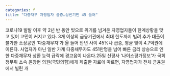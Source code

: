 ```yaml
---
categories: f
title: "다중채무 자영업자 급증…상반기만 45 늘어"
---
```

 코로나19 발발 이후 약 2년 반 동안 빚으로 위기를 넘겨온 자영업자들이 한계상황을 맞고 있어 고민이 커지고 있다. 3개 이상의 금융기관에서 최대 한도까지 빌려 추가 대출이 불가한 소상공인 ‘다중채무자’가 올 들어 반년 사이 45%나 급증, 평균 빚이 4.7억원에 이른다. 사업자가 아닌 일반 가계 다중채무자도 451만명을 넘어 빠른 금리 상승으로 인한 다중채무자 상환 능력 급락에 경고음이 나온다.25일 신평사 ‘나이스평가정보’가 국회 정무위 소속 윤창현 의원(국민의힘)에게 제출한 자료에 따르면, 자영업자가 전체 금융권에서 빌린 개